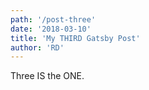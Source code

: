 ```yaml
---
path: '/post-three'
date: '2018-03-10'
title: 'My THIRD Gatsby Post'
author: 'RD'
---
```


Three IS the ONE.
